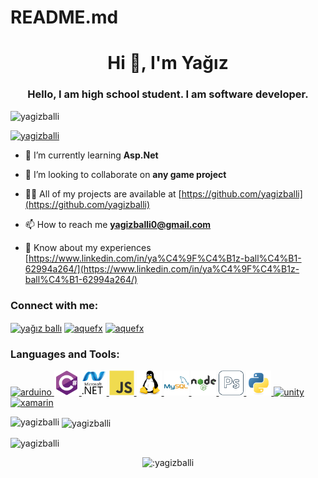 # README.md
<h1 align="center">Hi 👋, I'm Yağız</h1>
<h3 align="center">Hello, I am high school student. I am software developer.</h3>

<p align="left"> <img src="https://komarev.com/ghpvc/?username=yagizballi&label=Profile%20views&color=0e75b6&style=flat" alt="yagizballi" /> </p>

<p align="left"> <a href="https://github.com/ryo-ma/github-profile-trophy"><img src="https://github-profile-trophy.vercel.app/?username=yagizballi" alt="yagizballi" /></a> </p>

- 🌱 I’m currently learning **Asp.Net**

- 👯 I’m looking to collaborate on **any game project**

- 👨‍💻 All of my projects are available at [https://github.com/yagizballi](https://github.com/yagizballi)

- 📫 How to reach me **yagizballi0@gmail.com**

- 📄 Know about my experiences [https://www.linkedin.com/in/ya%C4%9F%C4%B1z-ball%C4%B1-62994a264/](https://www.linkedin.com/in/ya%C4%9F%C4%B1z-ball%C4%B1-62994a264/)

<h3 align="left">Connect with me:</h3>
<p align="left">
<a href="https://linkedin.com/in/yağız ballı" target="blank"><img align="center" src="https://raw.githubusercontent.com/rahuldkjain/github-profile-readme-generator/master/src/images/icons/Social/linked-in-alt.svg" alt="yağız ballı" height="30" width="40" /></a>
<a href="https://instagram.com/aquefx" target="blank"><img align="center" src="https://raw.githubusercontent.com/rahuldkjain/github-profile-readme-generator/master/src/images/icons/Social/instagram.svg" alt="aquefx" height="30" width="40" /></a>
<a href="https://www.youtube.com/c/aquefx" target="blank"><img align="center" src="https://raw.githubusercontent.com/rahuldkjain/github-profile-readme-generator/master/src/images/icons/Social/youtube.svg" alt="aquefx" height="30" width="40" /></a>
</p>

<h3 align="left">Languages and Tools:</h3>
<p align="left"> <a href="https://www.arduino.cc/" target="_blank" rel="noreferrer"> <img src="https://cdn.worldvectorlogo.com/logos/arduino-1.svg" alt="arduino" width="40" height="40"/> </a> <a href="https://www.w3schools.com/cs/" target="_blank" rel="noreferrer"> <img src="https://raw.githubusercontent.com/devicons/devicon/master/icons/csharp/csharp-original.svg" alt="csharp" width="40" height="40"/> </a> <a href="https://dotnet.microsoft.com/" target="_blank" rel="noreferrer"> <img src="https://raw.githubusercontent.com/devicons/devicon/master/icons/dot-net/dot-net-original-wordmark.svg" alt="dotnet" width="40" height="40"/> </a> <a href="https://developer.mozilla.org/en-US/docs/Web/JavaScript" target="_blank" rel="noreferrer"> <img src="https://raw.githubusercontent.com/devicons/devicon/master/icons/javascript/javascript-original.svg" alt="javascript" width="40" height="40"/> </a> <a href="https://www.linux.org/" target="_blank" rel="noreferrer"> <img src="https://raw.githubusercontent.com/devicons/devicon/master/icons/linux/linux-original.svg" alt="linux" width="40" height="40"/> </a> <a href="https://www.mysql.com/" target="_blank" rel="noreferrer"> <img src="https://raw.githubusercontent.com/devicons/devicon/master/icons/mysql/mysql-original-wordmark.svg" alt="mysql" width="40" height="40"/> </a> <a href="https://nodejs.org" target="_blank" rel="noreferrer"> <img src="https://raw.githubusercontent.com/devicons/devicon/master/icons/nodejs/nodejs-original-wordmark.svg" alt="nodejs" width="40" height="40"/> </a> <a href="https://www.photoshop.com/en" target="_blank" rel="noreferrer"> <img src="https://raw.githubusercontent.com/devicons/devicon/master/icons/photoshop/photoshop-line.svg" alt="photoshop" width="40" height="40"/> </a> <a href="https://www.python.org" target="_blank" rel="noreferrer"> <img src="https://raw.githubusercontent.com/devicons/devicon/master/icons/python/python-original.svg" alt="python" width="40" height="40"/> </a> <a href="https://unity.com/" target="_blank" rel="noreferrer"> <img src="https://www.vectorlogo.zone/logos/unity3d/unity3d-icon.svg" alt="unity" width="40" height="40"/> </a> <a href="https://dotnet.microsoft.com/apps/xamarin" target="_blank" rel="noreferrer"> <img src="https://raw.githubusercontent.com/detain/svg-logos/780f25886640cef088af994181646db2f6b1a3f8/svg/xamarin.svg" alt="xamarin" width="40" height="40"/> </a> </p>

<p><img align="left" src="https://github-readme-stats.vercel.app/api/top-langs?username=yagizballi&show_icons=true&locale=en&layout=compact" alt="yagizballi" /></p>

<p>&nbsp;<img align="center" src="https://github-readme-stats.vercel.app/api?username=yagizballi&show_icons=true&locale=en" alt="yagizballi" /></p>

<p><img align="center" src="https://github-readme-streak-stats.herokuapp.com/?user=yagizballi&" alt="yagizballi" /></p>

<p align="center"><img src="https://moe-counter.glitch.me/get/@:yagizballi?theme=rule34" alt=":yagizballi" /></p>
